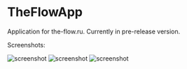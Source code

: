 # TheFlowApp
Application for the-flow.ru. Currently in pre-release version.

Screenshots:

![screenshot](https://pp.vk.me/c624716/v624716241/3400a/Hn-EZ3nzAG4.jpg)
![screenshot](https://pp.vk.me/c624716/v624716241/34012/-EMkZHK1cBw.jpg)
![screenshot](https://pp.vk.me/c624716/v624716241/3401a/SpIyVdND_Iw.jpg)
